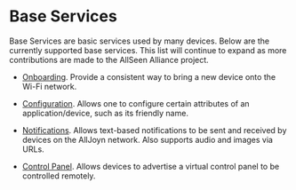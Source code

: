 # Base Services

Base Services are basic services used by many devices. Below are the 
currently supported base services. This list will continue to expand
as more contributions are made to the AllSeen Alliance project.

* [Onboarding][onboarding]. Provide a consistent way to bring a new device onto 
  the Wi-Fi network.

* [Configuration][configuration]. Allows one to configure certain attributes of 
  an application/device, such as its friendly name.

* [Notifications][notifications]. Allows text-based notifications to be sent and 
  received by devices on the AllJoyn network. Also supports audio and images
  via URLs.

* [Control Panel][controlpanel]. Allows devices to advertise a virtual control
  panel to be controlled remotely.

[onboarding]: /learn/base-services/onboarding
[configuration]: /learn/base-services/configuration
[notifications]: /learn/base-services/notifications
[controlpanel]: /learn/base-services/controlpanel